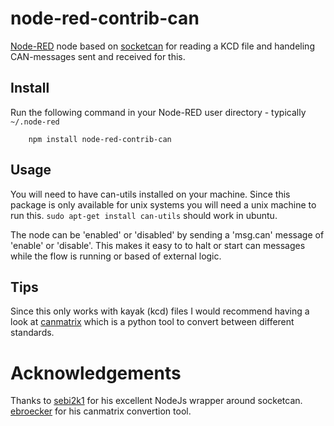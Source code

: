 node-red-contrib-can
==============================
<a href="http://nodered.org" target="_new">Node-RED</a> node based on <a href="https://github.com/sebi2k1/node-can">socketcan</a> for reading a KCD file and handeling CAN-messages sent and received for this.

Install
-------
Run the following command in your Node-RED user directory - typically `~/.node-red`

        npm install node-red-contrib-can

Usage
-----
You will need to have can-utils installed on your machine. Since this package is only available for unix systems you will need a unix machine to run this. `sudo apt-get install can-utils` should work in ubuntu.

The node can be 'enabled' or 'disabled' by sending a 'msg.can' message of 'enable' or 'disable'. This makes it easy to to halt or start can messages while the flow is running or based of external logic.

Tips
-----
Since this only works with kayak (kcd) files I would recommend having a look at <a href="https://github.com/ebroecker/canmatrix">canmatrix</a> which is a python tool to convert between different standards.

Acknowledgements
==============================

Thanks to <a href="https://github.com/sebi2k1/node-can">sebi2k1</a> for his excellent NodeJs wrapper around socketcan. <a href="https://github.com/ebroecker/canmatrix">ebroecker</a> for his canmatrix convertion tool.
